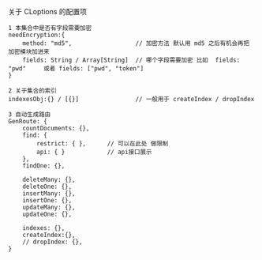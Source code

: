 关于 CLoptions 的配置项

    1 本集合中是否有字段需要加密
    needEncryption:{
        method: "md5",                  // 加密方法 默认用 md5 之后有机会再把 加密模块加进来
        fields: String / Array[String]  // 哪个字段需要加密 比如  fields: "pwd"     或者 fields: ["pwd", "token"]
    }

    2 关于集合的索引
    indexesObj:{} / [{}]                // 一般用于 createIndex / dropIndex

    3 自动生成路由
    GenRoute: {
        countDocuments: {},
        find: {
            restrict: { },      // 可以在此处 做限制
            api: { }            // api接口展示
        },
        findOne: {},

        deleteMany: {},
        deleteOne: {},
        insertMany: {},
        insertOne: {},
        updateMany: {},
        updateOne: {},

        indexes: {},
        createIndex:{},
        // dropIndex: {},
    }